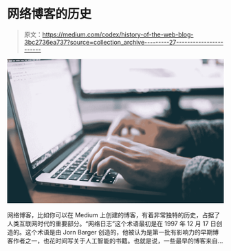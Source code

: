 # 网络博客的历史

> 原文：<https://medium.com/codex/history-of-the-web-blog-3bc2736ea737?source=collection_archive---------27----------------------->

![](img/2e101152722316da7f9f2f59dd3a4999.png)

网络博客，比如你可以在 Medium 上创建的博客，有着非常独特的历史，占据了人类互联网时代的重要部分。“网络日志”这个术语最初是在 1997 年 12 月 17 日创造的。这个术语是由 Jorn Barger 创造的，他被认为是第一批有影响力的早期博客作者之一，也花时间写关于人工智能的书籍。也就是说，一些最早的博客来自…